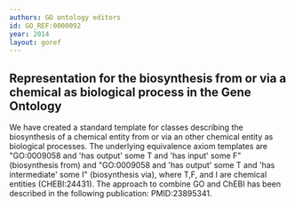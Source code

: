 ```yaml
--- 
authors: GO ontology editors
id: GO_REF:0000092
year: 2014
layout: goref
---
```


## Representation for the biosynthesis from or via a chemical as biological process in the Gene Ontology

We have created a standard template for classes describing the biosynthesis of a chemical entity from or via an other chemical entity as biological processes. The underlying equivalence axiom templates are "GO:0009058 and 'has output' some T and 'has input' some F" (biosynthesis from) and "GO:0009058 and 'has output' some T and 'has intermediate' some I" (biosynthesis via), where T,F, and I are chemical entities (CHEBI:24431). The approach to combine GO and ChEBI has been described in the following publication: PMID:23895341.
